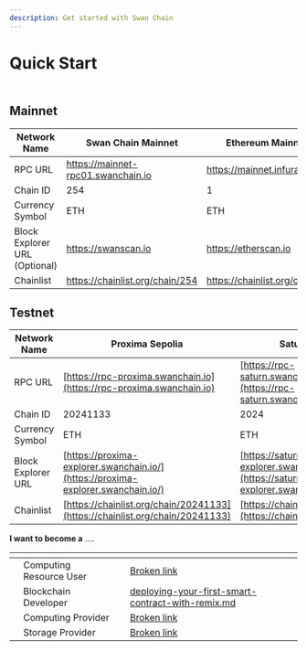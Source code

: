 ```yaml
---
description: Get started with Swan Chain
---
```


# Quick Start

\
Mainnet
-------

<table><thead><tr><th width="258">Network Name</th><th width="259">Swan Chain Mainnet</th><th>Ethereum Mainnet</th></tr></thead><tbody><tr><td>RPC URL</td><td><a href="https://mainnet-rpc01.swanchain.io">https://mainnet-rpc01.swanchain.io</a></td><td><a href="https://mainnet.infura.io/v3/">https://mainnet.infura.io/v3/</a></td></tr><tr><td>Chain ID</td><td>254</td><td>1</td></tr><tr><td>Currency Symbol</td><td>ETH</td><td>ETH</td></tr><tr><td>Block Explorer URL (Optional)</td><td><a href="https://swanscan.io/">https://swanscan.io</a></td><td><a href="https://etherscan.io/">https://etherscan.io</a></td></tr><tr><td>Chainlist</td><td><a href="https://chainlist.org/chain/254">https://chainlist.org/chain/254</a></td><td><a href="https://chainlist.org/chain/1">https://chainlist.org/chain/1</a></td></tr></tbody></table>

## Testnet

| Network Name       | Proxima  Sepolia                                                                 | Saturn Sepolia                                                                 |
| ------------------ | -------------------------------------------------------------------------------- | ------------------------------------------------------------------------------ |
| RPC URL            | [https://rpc-proxima.swanchain.io](https://rpc-proxima.swanchain.io)             | [https://rpc-saturn.swanchain.io](https://rpc-saturn.swanchain.io)             |
| Chain ID           | 20241133                                                                         | 2024                                                                           |
| Currency Symbol    | ETH                                                                              | ETH                                                                            |
| Block Explorer URL | [https://proxima-explorer.swanchain.io/](https://proxima-explorer.swanchain.io/) | [https://saturn-explorer.swanchain.io/](https://saturn-explorer.swanchain.io/) |
| Chainlist          | [https://chainlist.org/chain/20241133](https://chainlist.org/chain/20241133)     | [https://chainlist.org/chain/2024](https://chainlist.org/chain/2024)           |



**I want to become a** ....

<table data-view="cards"><thead><tr><th></th><th></th><th></th><th data-hidden data-card-target data-type="content-ref"></th></tr></thead><tbody><tr><td></td><td>Computing Resource User</td><td></td><td><a href="broken-reference">Broken link</a></td></tr><tr><td></td><td>Blockchain Developer</td><td></td><td><a href="deploying-your-first-smart-contract-with-remix.md">deploying-your-first-smart-contract-with-remix.md</a></td></tr><tr><td></td><td>Computing Provider</td><td></td><td><a href="broken-reference">Broken link</a></td></tr><tr><td></td><td>Storage Provider</td><td></td><td><a href="broken-reference">Broken link</a></td></tr></tbody></table>
